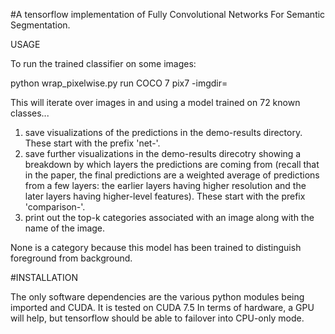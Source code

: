 #A tensorflow implementation of Fully Convolutional Networks For Semantic Segmentation.

USAGE

To run the trained classifier on some images:

python wrap_pixelwise.py run COCO 7 pix7 -imgdir=<directory>

This will iterate over images in <directory> and using a model trained on 72 known classes...
1) save visualizations of the predictions in the demo-results directory. These start with the prefix 'net-'.
2) save further visualizations in the demo-results direcotry showing a breakdown by which layers the predictions are coming from (recall that in the paper, the final predictions are a weighted average of predictions from a few layers: the earlier layers having higher resolution and the later layers having higher-level features). These start with the prefix 'comparison-'.
3) print out the top-k categories associated with an image along with the name of the image.

None is a category because this model has been trained to distinguish foreground from background.

#INSTALLATION

The only software dependencies are the various python modules being imported and CUDA. It is tested on CUDA 7.5
In terms of hardware, a GPU will help, but tensorflow should be able to failover into CPU-only mode.
